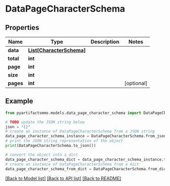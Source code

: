 # DataPageCharacterSchema


## Properties

Name | Type | Description | Notes
------------ | ------------- | ------------- | -------------
**data** | [**List[CharacterSchema]**](CharacterSchema.md) |  | 
**total** | **int** |  | 
**page** | **int** |  | 
**size** | **int** |  | 
**pages** | **int** |  | [optional] 

## Example

```python
from pyartifactsmmo.models.data_page_character_schema import DataPageCharacterSchema

# TODO update the JSON string below
json = "{}"
# create an instance of DataPageCharacterSchema from a JSON string
data_page_character_schema_instance = DataPageCharacterSchema.from_json(json)
# print the JSON string representation of the object
print(DataPageCharacterSchema.to_json())

# convert the object into a dict
data_page_character_schema_dict = data_page_character_schema_instance.to_dict()
# create an instance of DataPageCharacterSchema from a dict
data_page_character_schema_from_dict = DataPageCharacterSchema.from_dict(data_page_character_schema_dict)
```
[[Back to Model list]](../README.md#documentation-for-models) [[Back to API list]](../README.md#documentation-for-api-endpoints) [[Back to README]](../README.md)



